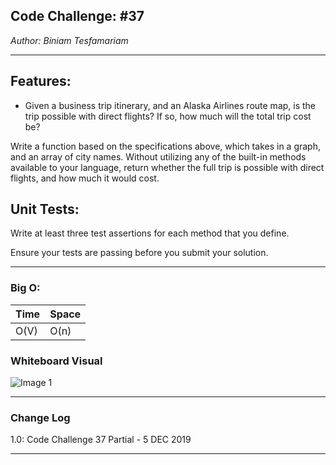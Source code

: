 ## Code Challenge: #37    
*Author: Biniam Tesfamariam*

---


## Features:  
- Given a business trip itinerary, and an Alaska Airlines route map, is the trip possible with direct flights? If so, how much will the total trip cost be?

Write a function based on the specifications above, which takes in a graph, and an array of city names.
 Without utilizing any of the built-in methods available to your language, return whether the full trip is possible with direct flights, and how much it would cost.  
## Unit Tests:
Write at least three test assertions for each method that you define.  

Ensure your tests are passing before you submit your solution.  

---


### Big O:  
| Time |  Space |
| :----------- | :----------- |
 O(V) | O(n) | 


### Whiteboard Visual
![Image 1]()

---

### Change Log
 
1.0: Code Challenge 37 Partial - 5 DEC 2019  


---